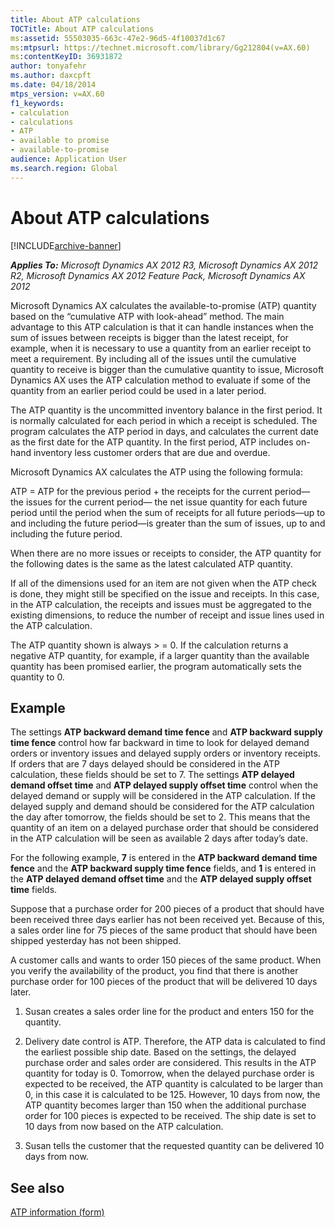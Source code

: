 ```yaml
---
title: About ATP calculations
TOCTitle: About ATP calculations
ms:assetid: 55503035-663c-47e2-96d5-4f10037d1c67
ms:mtpsurl: https://technet.microsoft.com/library/Gg212804(v=AX.60)
ms:contentKeyID: 36931872
author: tonyafehr
ms.author: daxcpft
ms.date: 04/18/2014
mtps_version: v=AX.60
f1_keywords:
- calculation
- calculations
- ATP
- available to promise
- available-to-promise
audience: Application User
ms.search.region: Global
---
```


# About ATP calculations 


[!INCLUDE[archive-banner](includes/archive-banner.md)]


_**Applies To:** Microsoft Dynamics AX 2012 R3, Microsoft Dynamics AX 2012 R2, Microsoft Dynamics AX 2012 Feature Pack, Microsoft Dynamics AX 2012_

Microsoft Dynamics AX calculates the available-to-promise (ATP) quantity based on the “cumulative ATP with look-ahead” method. The main advantage to this ATP calculation is that it can handle instances when the sum of issues between receipts is bigger than the latest receipt, for example, when it is necessary to use a quantity from an earlier receipt to meet a requirement. By including all of the issues until the cumulative quantity to receive is bigger than the cumulative quantity to issue, Microsoft Dynamics AX uses the ATP calculation method to evaluate if some of the quantity from an earlier period could be used in a later period.

The ATP quantity is the uncommitted inventory balance in the first period. It is normally calculated for each period in which a receipt is scheduled. The program calculates the ATP period in days, and calculates the current date as the first date for the ATP quantity. In the first period, ATP includes on-hand inventory less customer orders that are due and overdue.

Microsoft Dynamics AX calculates the ATP using the following formula:

ATP = ATP for the previous period + the receipts for the current period— the issues for the current period— the net issue quantity for each future period until the period when the sum of receipts for all future periods—up to and including the future period—is greater than the sum of issues, up to and including the future period.

When there are no more issues or receipts to consider, the ATP quantity for the following dates is the same as the latest calculated ATP quantity.

If all of the dimensions used for an item are not given when the ATP check is done, they might still be specified on the issue and receipts. In this case, in the ATP calculation, the receipts and issues must be aggregated to the existing dimensions, to reduce the number of receipt and issue lines used in the ATP calculation.

The ATP quantity shown is always \> = 0. If the calculation returns a negative ATP quantity, for example, if a larger quantity than the available quantity has been promised earlier, the program automatically sets the quantity to 0.

## Example

The settings **ATP backward demand time fence** and **ATP backward supply time fence** control how far backward in time to look for delayed demand orders or inventory issues and delayed supply orders or inventory receipts. If orders that are 7 days delayed should be considered in the ATP calculation, these fields should be set to 7. The settings **ATP delayed demand offset time** and **ATP delayed supply offset time** control when the delayed demand or supply will be considered in the ATP calculation. If the delayed supply and demand should be considered for the ATP calculation the day after tomorrow, the fields should be set to 2. This means that the quantity of an item on a delayed purchase order that should be considered in the ATP calculation will be seen as available 2 days after today’s date.

For the following example, **7** is entered in the **ATP backward demand time fence** and the **ATP backward supply time fence** fields, and **1** is entered in the **ATP delayed demand offset time** and the **ATP delayed supply offset time** fields.

Suppose that a purchase order for 200 pieces of a product that should have been received three days earlier has not been received yet. Because of this, a sales order line for 75 pieces of the same product that should have been shipped yesterday has not been shipped.

A customer calls and wants to order 150 pieces of the same product. When you verify the availability of the product, you find that there is another purchase order for 100 pieces of the product that will be delivered 10 days later.

1.  Susan creates a sales order line for the product and enters 150 for the quantity.

2.  Delivery date control is ATP. Therefore, the ATP data is calculated to find the earliest possible ship date. Based on the settings, the delayed purchase order and sales order are considered. This results in the ATP quantity for today is 0. Tomorrow, when the delayed purchase order is expected to be received, the ATP quantity is calculated to be larger than 0, in this case it is calculated to be 125. However, 10 days from now, the ATP quantity becomes larger than 150 when the additional purchase order for 100 pieces is expected to be received. The ship date is set to 10 days from now based on the ATP calculation.

3.  Susan tells the customer that the requested quantity can be delivered 10 days from now.

## See also

[ATP information (form)](https://technet.microsoft.com/library/hh209482\(v=ax.60\))

  


